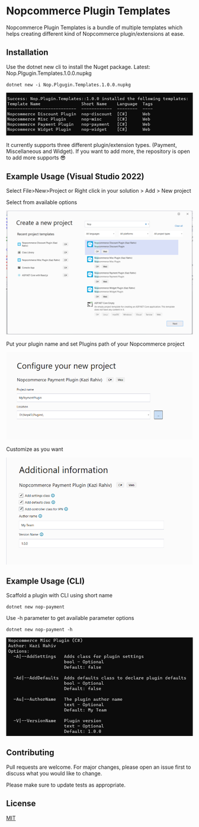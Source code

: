 # Nopcommerce Plugin Templates

Nopcommerce Plugin Templates is a bundle of multiple templates which helps creating different kind of Nopcommerce plugin/extensions at ease. 

## Installation

Use the dotnet new cli to install the Nuget package.
Latest: Nop.Plgugin.Templates.1.0.0.nupkg


```
dotnet new -i Nop.Plgugin.Templates.1.0.0.nupkg
```

![](https://raw.githubusercontent.com/kazirahiv/Nopcommerce-Plugin-Template/main/samples/1.png)

It currently supports three different plugin/extension types. (Payment, Miscellaneous and Widget). If you want to add more, the repository is open to add more supports 😎 

## Example Usage (Visual Studio 2022)

Select File>New>Project or Right click in your solution > Add > New project 

Select from available options 

![](https://raw.githubusercontent.com/kazirahiv/Nopcommerce-Plugin-Template/main/samples/2.png)


Put your plugin name and set Plugins path of your Nopcommerce project

![](https://raw.githubusercontent.com/kazirahiv/Nopcommerce-Plugin-Template/main/samples/3.png)


Customize as you want 

![](https://raw.githubusercontent.com/kazirahiv/Nopcommerce-Plugin-Template/main/samples/4.png)


## Example Usage (CLI)

Scaffold a plugin with CLI using short name 
``` 
dotnet new nop-payment
```

Use -h parameter to get available parameter options 

``` 
dotnet new nop-payment -h 
```
![](https://raw.githubusercontent.com/kazirahiv/Nopcommerce-Plugin-Template/main/samples/5.png)


## Contributing
Pull requests are welcome. For major changes, please open an issue first to discuss what you would like to change.

Please make sure to update tests as appropriate.

## License
[MIT](https://github.com/kazirahiv/Nopcommerce-Plugin-Template/blob/main/LICENSE)
